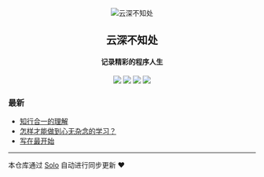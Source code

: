 <p align="center"><img alt="  云深不知处" src="http://pu034v080.bkt.clouddn.com/20190702144629.png"></p><h2 align="center">
  云深不知处
</h2>

<h4 align="center">记录精彩的程序人生</h4>
<p align="center"><a title="  云深不知处" target="_blank" href="https://github.com/lvxiaoqi/solo-blog"><img src="https://img.shields.io/github/last-commit/lvxiaoqi/solo-blog.svg?style=flat-square&color=FF9900"></a>
<a title="GitHub repo size in bytes" target="_blank" href="https://github.com/lvxiaoqi/solo-blog"><img src="https://img.shields.io/github/repo-size/lvxiaoqi/solo-blog.svg?style=flat-square"></a>
<a title="Solo Version" target="_blank" href="https://github.com/b3log/solo/releases"><img src="https://img.shields.io/badge/solo-3.6.2-f1e05a.svg?style=flat-square&color=blueviolet"></a>
<a title="Hits" target="_blank" href="https://github.com/b3log/hits"><img src="https://hits.b3log.org/lvxiaoqi/solo-blog.svg"></a></p>

### 最新

* [知行合一的理解](http://blog.ysbzc.xyz/articles/2019/07/05/1562291270822.html)
* [怎样才能做到心无杂念的学习？](http://blog.ysbzc.xyz/articles/2019/07/04/1562223165274.html)
* [写在最开始](http://blog.ysbzc.xyz/articles/2019/07/03/1562117611219.html)



---

本仓库通过 [Solo](https://github.com/b3log/solo) 自动进行同步更新 ❤️ 